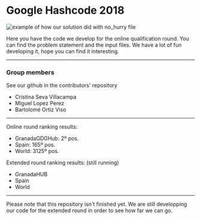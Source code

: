 # Google Hashcode 2018
![example of how our solution did with no_hurry file](https://github.com/thebooort/Google-HashCode-2018/blob/master/Captura%20de%20pantalla%20de%202018-03-02%2012-51-31.png)

Here you have the code we develop for the online qualification round. You can find the problem statement and the input files.
We have a lot of fun developing it, hope you can find it interesting.
***
### Group members
See our github in the contributors' repository
- Cristina Seva Villacampa
- Miguel Lopez Perez
- Bartolomé Ortiz Viso 
***
Online round ranking results:
 - GranadaGDGHub: 2º pos.
 - Spain: 165º pos.
 - World: 3125º pos.

Extended round ranking results: (still running)
 - GranadaHUB
 - Spain
 - World
***
Please note that this repository isn't finished yet. We are still developping our code for the extended round in order to see how far we can go.
